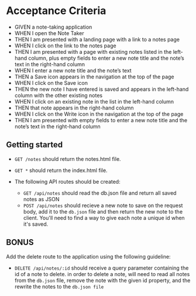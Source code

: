 # Acceptance Criteria

* GIVEN a note-taking application
* WHEN I open the Note Taker
* THEN I am presented with a landing page with a link to a notes page
* WHEN I click on the link to the notes page
* THEN I am presented with a page with existing notes listed in the left-hand column, plus empty fields to enter a new note title and the note’s text in the right-hand column
* WHEN I enter a new note title and the note’s text
* THEN a Save icon appears in the navigation at the top of the page
* WHEN I click on the Save icon
* THEN the new note I have entered is saved and appears in the left-hand column with the other existing notes
* WHEN I click on an existing note in the list in the left-hand column
* THEN that note appears in the right-hand column
* WHEN I click on the Write icon in the navigation at the top of the page
* THEN I am presented with empty fields to enter a new note title and the note’s text in the right-hand column

## Getting started

* <code>GET /notes</code> should return the notes.html file.
* <code>GET *</code> should return the index.html file.

* The following API routes should be created:
  - <code>GET /api/notes</code> should read the db.json file and return all saved notes as JSON
  - <code>POST /api/notes</code> should recieve a new note to save on the request body, add it to the <code>db.json</code> file and then return the new note to the client. You'll need to find a way to give each note a unique id when it's saved.

## BONUS

Add the delete route to the application using the following guideline:
  * <code>DELETE /api/notes/:id</code> should receive a query parameter containing the id of a note to delete. in order to delete a note, will need to read all notes from the <code>db.json</code> file, remove the note with the given id property, and the rewrite the notes to the <code>db.json file</code>


